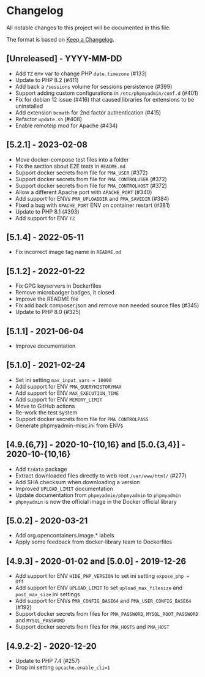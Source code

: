 # Changelog

All notable changes to this project will be documented in this file.

The format is based on [Keep a Changelog](https://keepachangelog.com/en/1.0.0/).

## [Unreleased] - YYYY-MM-DD

- Add `TZ` env var to change PHP `date.timezone` (#133)
- Update to PHP 8.2 (#411)
- Add back a `/sessions` volume for sessions persistence (#399)
- Support adding custom configurations in `/etc/phpmyadmin/conf.d` (#401)
- Fix for debian 12 issue (#416) that caused libraries for extensions to be uninstalled
- Add extension `bcmath` for 2nd factor authentication (#415)
- Refactor `update.sh` (#408)
- Enable remoteip mod for Apache (#434)

## [5.2.1] - 2023-02-08

- Move docker-compose test files into a folder
- Fix the section about E2E tests in `README.md`
- Support docker secrets from file for `PMA_USER` (#372)
- Support docker secrets from file for `PMA_CONTROLUSER` (#372)
- Support docker secrets from file for `PMA_CONTROLHOST` (#372)
- Allow a different Apache port with `APACHE_PORT` (#340)
- Add support for ENVs `PMA_UPLOADDIR` and `PMA_SAVEDIR` (#384)
- Fixed a bug with `APACHE_PORT` ENV on container restart (#381)
- Update to PHP 8.1 (#393)
- Add support for ENV `TZ`

## [5.1.4] - 2022-05-11

- Fix incorrect image tag name in `README.md`

## [5.1.2] - 2022-01-22

- Fix GPG keyservers in Dockerfiles
- Remove microbadger badges, it closed
- Improve the README file
- Fix add back composer.json and remove non needed source files (#345)
- Update to PHP 8.0 (#325)

## [5.1.1] - 2021-06-04

- Improve documentation

## [5.1.0] - 2021-02-24

- Set ini setting `max_input_vars = 10000`
- Add support for ENV `PMA_QUERYHISTORYMAX`
- Add support for ENV `MAX_EXECUTION_TIME`
- Add support for ENV `MEMORY_LIMIT`
- Move to GitHub actions
- Re-work the test system
- Support docker secrets from file for `PMA_CONTROLPASS`
- Generate phpmyadmin-misc.ini from ENVs

## [4.9.{6,7}] - 2020-10-{10,16} and [5.0.{3,4}] - 2020-10-{10,16}

- Add `tzdata` package
- Extract downloaded files directly to web root `/var/www/html/` (#277)
- Add SHA checksum when downloading a version
- Improved `UPLOAD_LIMIT` documentation
- Update documentation from `phpmyadmin/phpmyadmin` to `phpmyadmin`
- `phpmyadmin` is now the official image in the Docker official library

## [5.0.2] - 2020-03-21

- Add org.opencontainers.image.* labels
- Apply some feedback from docker-library team to Dockerfiles

## [4.9.3] - 2020-01-02 and [5.0.0] - 2019-12-26

- Add support for ENV `HIDE_PHP_VERSION` to set ini setting `expose_php = Off`
- Add support for ENV `UPLOAD_LIMIT` to set `upload_max_filesize` and `post_max_size` ini settings
- Add support for ENVs `PMA_CONFIG_BASE64` and `PMA_USER_CONFIG_BASE64` (#192)
- Support docker secrets from files for `PMA_PASSWORD`, `MYSQL_ROOT_PASSWORD` and `MYSQL_PASSWORD`
- Support docker secrets from files for `PMA_HOSTS` and `PMA_HOST`

## [4.9.2-2] - 2020-12-20

- Update to PHP 7.4 (#257)
- Drop ini setting `opcache.enable_cli=1`

